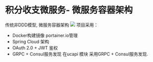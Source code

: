 # 积分收支微服务- 微服务容器架构

传统非DDD模型, 微服务容器架构
![](http://blog.bossma.cn/wp-content/uploads/2018/10/consul-arch-420ce04a.png)
项目采用：
- Docker构建镜像 portainer.io管理
- Spring Cloud 架构
- OAuth 2.0 + JWT 鉴权
- GRPC + Consul服务发现
在ucapi 模块 采用GRPC + Consul服务发现.
